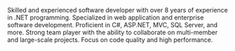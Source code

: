 Skilled and experienced software developer with over 8 years of experience in .NET
programming. Specialized in web application and enterprise software development.
Proficient in C#, ASP.NET, MVC, SQL Server, and more. Strong team player with the
ability to collaborate on multi-member and large-scale projects. Focus on code
quality and high performance.


<!--
**alitooshmanali/alitooshmanali** is a ✨ _special_ ✨ repository because its `README.md` (this file) appears on your GitHub profile.

Here are some ideas to get you started:

- 🔭 I’m currently working on ...
- 🌱 I’m currently learning ...
- 👯 I’m looking to collaborate on ...
- 🤔 I’m looking for help with ...
- 💬 Ask me about ...
- 📫 How to reach me: ...
- 😄 Pronouns: ...
- ⚡ Fun fact: ...
-->
